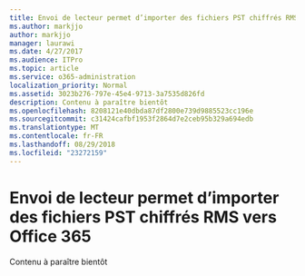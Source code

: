 ```yaml
---
title: Envoi de lecteur permet d’importer des fichiers PST chiffrés RMS vers Office 365
ms.author: markjjo
author: markjjo
manager: laurawi
ms.date: 4/27/2017
ms.audience: ITPro
ms.topic: article
ms.service: o365-administration
localization_priority: Normal
ms.assetid: 3023b276-797e-45e4-9713-3a7535d826fd
description: Contenu à paraître bientôt
ms.openlocfilehash: 8208121e40dbda87df2800e739d9885523cc196e
ms.sourcegitcommit: c31424cafbf1953f2864d7e2ceb95b329a694edb
ms.translationtype: MT
ms.contentlocale: fr-FR
ms.lasthandoff: 08/29/2018
ms.locfileid: "23272159"
---
```

# <a name="use-drive-shipping-to-import-rms-encrypted-pst-files-to-office-365"></a>Envoi de lecteur permet d’importer des fichiers PST chiffrés RMS vers Office 365

Contenu à paraître bientôt
  

